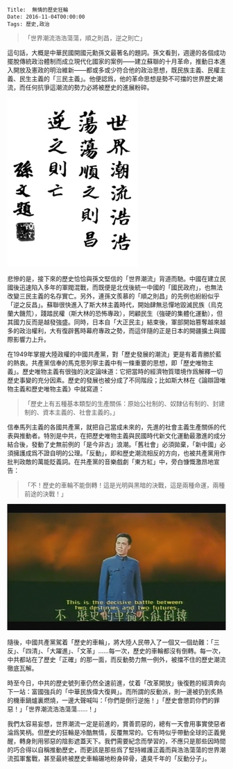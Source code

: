     Title:  無情的歷史狂輪
    Date: 2016-11-04T00:00:00
    Tags: 歷史,政治

<blockquote class="blockquote">
「世界潮流浩浩蕩蕩，順之則昌，逆之則亡」
</blockquote>

這句話，大概是中華民國開國元勳孫文最著名的題詞。孫文看到，週邊的各個成功擺脫傳統政治體制而成立現代化國家的案例——建立蘇聯的十月革命，推動日本進入開放及憲政的明治維新——都或多或少符合他的政治思想，既民族主義、民權主義、民生主義的「三民主義」。他便認爲，他的革命思想是勢不可擋的世界歷史潮流，而任何抗爭這潮流的勢力必將被歷史的進展粉碎。

<img src="/img/shijiechaoliu.jpg" class="figure-img img-fluid img-rounded d-block m-x-auto">

<!-- more -->

悲慘的是，接下來的歷史恰恰與孫文堅信的「世界潮流」背道而馳。中國在建立民國後迅速陷入多年的軍閥混戰，而既便是北伐後統一中國的「國民政府」，也無法改變三民主義的名存實亡。另外，連孫文羨慕的「順之則昌」的先例也紛紛似乎「逆之反昌」。蘇聯很快進入了斯大林主義時代，開始肆無忌憚地毀滅民族（烏克蘭大饑荒），踐踏民權（斯大林的恐怖專政），罔顧民生（強硬的集體化運動），但其國力反而是越發強盛。同時，日本自「大正民主」結束後，軍部開始篡奪越來越多的政治權利，大有復辟舊時幕府專政之勢，而這伴隨的正是日本的開疆擴土與國際影響力上升。

在1949年掌握大陸政權的中國共產黨，對「歷史發展的潮流」更是有着青勝於藍的熱衷。共產黨信奉的馬克思列寧主義中有一條重要的思想，即「歷史唯物主義」。歷史唯物主義有很強的決定論味道：它把當時的經濟物質環境作爲解釋一切歷史事變的充分因素。歷史的發展也被分成了不同階段；比如斯大林在《論辯證唯物主義和歷史唯物主義》中就寫道：

<blockquote class="blockquote">
「歷史上有五種基本類型的生產關係：原始公社制的、奴隸佔有制的、封建制的、資本主義的、社會主義的。」
</blockquote>

信奉馬列主義的各國共產黨，就把自己當成未來的，先進的社會主義生產關係的代表與推動者。特別是中共，在把歷史唯物主義與民國時代新文化運動最激進的成分結合後，發動了史無前例的「是今非古」浪潮。「舊社會」必須拋棄，「新中國」必須擁護成爲不證自明的公理。「反動」，即和歷史潮流相反的方向，也被共產黨用作批判政敵的萬能貶義詞。在共產黨的音樂戲劇「東方紅」中，旁白慷慨激昂地宣告：

<blockquote class="blockquote">
「不！歷史的車輪不能倒轉！這是光明與黑暗的決戰，這是兩種命運，兩種前途的決戰！」
</blockquote>

<img src="/img/lishichelun.jpg" class="img-fluid img-rounded d-block m-x-auto">

隨後，中國共產黨駕着「歷史的車輪」，將大陸人民帶入了一個又一個劫難：「三反」、「四清」、「大躍進」、「文革」……每一次，歷史的車輪都沒有倒轉。每一次，中共都站在了歷史「正確」的那一面，而反動勢力無一例外，被擋不住的歷史潮流徹底瓦解。

時至今日，中共的歷史號列車仍然全速前進，仗着「改革開放」後復甦的經濟奔向下一站：富國強兵的「中華民族偉大復興」。而所謂的反動派，則一邊被扔到炙熱的機車鍋爐裏燃燒，一邊大聲喊叫：「你們是倒行逆施！」「歷史會懲罰你們的罪惡！」「世界潮流浩浩蕩蕩……！」

我們太容易妄想，世界潮流一定是前進的，賞善罰惡的，總有一天會用事實使惡者淪爲笑柄。但歷史的狂輪是冷酷無情，反覆無常的。它有時似乎帶動全球的正義覺醒，轉身則用邪惡的陰影遮蓋天下。我們需要紀念而學習的，不應只是那些因時間的巧合得以自稱推動歷史，而更該是那些爲了堅持維護正義而與浩浩蕩蕩的世界潮流孤軍奮戰，甚至最終被歷史車輪碾地粉身碎骨，遺臭千年的「反動分子」。
